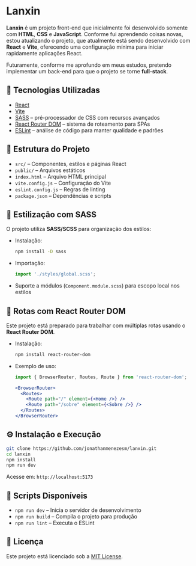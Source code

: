# Lanxin

**Lanxin** é um projeto front-end que inicialmente foi desenvolvido somente com **HTML**, **CSS** e **JavaScript**. Conforme fui aprendendo coisas novas, estou atualizando o projeto, que atualmente está sendo desenvolvido com **React** e **Vite**, oferecendo uma configuração mínima para iniciar rapidamente aplicações React.

Futuramente, conforme me aprofundo em meus estudos, pretendo implementar um back-end para que o projeto se torne **full-stack**.

## 🚀 Tecnologias Utilizadas

- [React](https://reactjs.org/)
- [Vite](https://vitejs.dev/)
- [SASS](https://sass-lang.com/) – pré-processador de CSS com recursos avançados
- [React Router DOM](https://reactrouter.com/) – sistema de roteamento para SPAs
- [ESLint](https://eslint.org/) – análise de código para manter qualidade e padrões

## 📁 Estrutura do Projeto

- `src/` – Componentes, estilos e páginas React
- `public/` – Arquivos estáticos
- `index.html` – Arquivo HTML principal
- `vite.config.js` – Configuração do Vite
- `eslint.config.js` – Regras de linting
- `package.json` – Dependências e scripts

## 💅 Estilização com SASS

O projeto utiliza **SASS/SCSS** para organização dos estilos:

- Instalação:
  ```bash
  npm install -D sass
  ```

- Importação:
  ```js
  import './styles/global.scss';
  ```

- Suporte a módulos (`Component.module.scss`) para escopo local nos estilos

## 🧭 Rotas com React Router DOM

Este projeto está preparado para trabalhar com múltiplas rotas usando o **React Router DOM**.

- Instalação:
  ```bash
  npm install react-router-dom
  ```

- Exemplo de uso:
  ```jsx
  import { BrowserRouter, Routes, Route } from 'react-router-dom';

  <BrowserRouter>
    <Routes>
      <Route path="/" element={<Home />} />
      <Route path="/sobre" element={<Sobre />} />
    </Routes>
  </BrowserRouter>
  ```

## ⚙️ Instalação e Execução

```bash
git clone https://github.com/jonathanmenezesm/lanxin.git
cd lanxin
npm install
npm run dev
```

Acesse em: `http://localhost:5173`

## 🧪 Scripts Disponíveis

- `npm run dev` – Inicia o servidor de desenvolvimento
- `npm run build` – Compila o projeto para produção
- `npm run lint` – Executa o ESLint

## 📄 Licença

Este projeto está licenciado sob a [MIT License](LICENSE).
